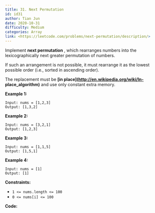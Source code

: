 ```yaml
---
title: 31. Next Permutation
id: id31
author: Tian Jun
date: 2020-10-31
difficulty: Medium
categories: Array
link: <https://leetcode.com/problems/next-permutation/description/>
---
```


Implement **next permutation** , which rearranges numbers into the
lexicographically next greater permutation of numbers.

If such an arrangement is not possible, it must rearrange it as the lowest
possible order (i.e., sorted in ascending order).

The replacement must be **[in place](http://en.wikipedia.org/wiki/In-
place_algorithm)** and use only constant extra memory.



**Example 1:**
            
	Input: nums = [1,2,3]    
	Output: [1,3,2]    

**Example 2:**
            
	Input: nums = [3,2,1]    
	Output: [1,2,3]    

**Example 3:**
            
	Input: nums = [1,1,5]    
	Output: [1,5,1]    

**Example 4:**
            
	Input: nums = [1]    
	Output: [1]    



**Constraints:**

  * `1 <= nums.length <= 100`
  * `0 <= nums[i] <= 100`


**Code:**
